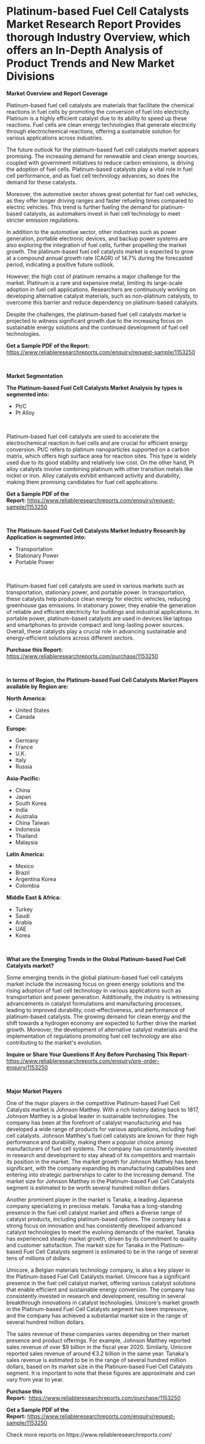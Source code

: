 <p><h1>Platinum-based Fuel Cell Catalysts Market Research Report Provides thorough Industry Overview, which offers an In-Depth Analysis of Product Trends and New Market Divisions</h1></p><p><strong>Market Overview and Report Coverage</strong></p>
<p><p>Platinum-based fuel cell catalysts are materials that facilitate the chemical reactions in fuel cells by promoting the conversion of fuel into electricity. Platinum is a highly efficient catalyst due to its ability to speed up these reactions. Fuel cells are clean energy technologies that generate electricity through electrochemical reactions, offering a sustainable solution for various applications across industries.</p><p>The future outlook for the platinum-based fuel cell catalysts market appears promising. The increasing demand for renewable and clean energy sources, coupled with government initiatives to reduce carbon emissions, is driving the adoption of fuel cells. Platinum-based catalysts play a vital role in fuel cell performance, and as fuel cell technology advances, so does the demand for these catalysts.</p><p>Moreover, the automotive sector shows great potential for fuel cell vehicles, as they offer longer driving ranges and faster refueling times compared to electric vehicles. This trend is further fueling the demand for platinum-based catalysts, as automakers invest in fuel cell technology to meet stricter emission regulations.</p><p>In addition to the automotive sector, other industries such as power generation, portable electronic devices, and backup power systems are also exploring the integration of fuel cells, further propelling the market growth. The platinum-based fuel cell catalysts market is expected to grow at a compound annual growth rate (CAGR) of 14.7% during the forecasted period, indicating a positive future outlook.</p><p>However, the high cost of platinum remains a major challenge for the market. Platinum is a rare and expensive metal, limiting its large-scale adoption in fuel cell applications. Researchers are continuously working on developing alternative catalyst materials, such as non-platinum catalysts, to overcome this barrier and reduce dependency on platinum-based catalysts.</p><p>Despite the challenges, the platinum-based fuel cell catalysts market is projected to witness significant growth due to the increasing focus on sustainable energy solutions and the continued development of fuel cell technologies.</p></p>
<p><strong>Get a Sample PDF of the Report:</strong> <a href="https://www.reliableresearchreports.com/enquiry/request-sample/1153250">https://www.reliableresearchreports.com/enquiry/request-sample/1153250</a></p>
<p>&nbsp;</p>
<p><strong>Market Segmentation</strong></p>
<p><strong>The Platinum-based Fuel Cell Catalysts Market Analysis by types is segmented into:</strong></p>
<p><ul><li>Pt/C</li><li>Pt Alloy</li></ul></p>
<p>&nbsp;</p>
<p><p>Platinum-based fuel cell catalysts are used to accelerate the electrochemical reaction in fuel cells and are crucial for efficient energy conversion. Pt/C refers to platinum nanoparticles supported on a carbon matrix, which offers high surface area for reaction sites. This type is widely used due to its good stability and relatively low cost. On the other hand, Pt alloy catalysts involve combining platinum with other transition metals like nickel or iron. Alloy catalysts exhibit enhanced activity and durability, making them promising candidates for fuel cell applications.</p></p>
<p><strong>Get a Sample PDF of the Report:</strong>&nbsp;<a href="https://www.reliableresearchreports.com/enquiry/request-sample/1153250">https://www.reliableresearchreports.com/enquiry/request-sample/1153250</a></p>
<p>&nbsp;</p>
<p><strong>The Platinum-based Fuel Cell Catalysts Market Industry Research by Application is segmented into:</strong></p>
<p><ul><li>Transportation</li><li>Stationary Power</li><li>Portable Power</li></ul></p>
<p>&nbsp;</p>
<p><p>Platinum-based fuel cell catalysts are used in various markets such as transportation, stationary power, and portable power. In transportation, these catalysts help produce clean energy for electric vehicles, reducing greenhouse gas emissions. In stationary power, they enable the generation of reliable and efficient electricity for buildings and industrial applications. In portable power, platinum-based catalysts are used in devices like laptops and smartphones to provide compact and long-lasting power sources. Overall, these catalysts play a crucial role in advancing sustainable and energy-efficient solutions across different sectors.</p></p>
<p><strong>Purchase this Report:</strong>&nbsp; <a href="https://www.reliableresearchreports.com/purchase/1153250">https://www.reliableresearchreports.com/purchase/1153250</a></p>
<p>&nbsp;</p>
<p><strong>In terms of Region, the Platinum-based Fuel Cell Catalysts Market Players available by Region are:</strong></p>
<p>
    <p> <strong> North America: </strong>
        <ul>
            <li>United States</li>
            <li>Canada</li>
        </ul>
        </p> 
    <p> <strong> Europe: </strong>
        <ul>
            <li>Germany</li>
            <li>France</li>
            <li>U.K.</li>
            <li>Italy</li>
            <li>Russia</li>
        </ul>
        </p> 
    <p> <strong> Asia-Pacific: </strong>
        <ul>
            <li>China</li>
            <li>Japan</li>
            <li>South Korea</li>
            <li>India</li>
            <li>Australia</li>
            <li>China Taiwan</li>
            <li>Indonesia</li>
            <li>Thailand</li>
            <li>Malaysia</li>
        </ul>
        </p> 
    <p> <strong> Latin America: </strong>
        <ul>
            <li>Mexico</li>
            <li>Brazil</li>
            <li>Argentina Korea</li>
            <li>Colombia</li>
        </ul>
        </p> 
    <p> <strong> Middle East & Africa: </strong>
        <ul>
            <li>Turkey</li>
            <li>Saudi</li>
            <li>Arabia</li>
            <li>UAE</li>
            <li>Korea</li>
        </ul>
    </p>
    </p>
<p>&nbsp;</p>
<p><strong>What are the Emerging Trends in the Global Platinum-based Fuel Cell Catalysts market?</strong></p>
<p><p>Some emerging trends in the global platinum-based fuel cell catalysts market include the increasing focus on green energy solutions and the rising adoption of fuel cell technology in various applications such as transportation and power generation. Additionally, the industry is witnessing advancements in catalyst formulations and manufacturing processes, leading to improved durability, cost-effectiveness, and performance of platinum-based catalysts. The growing demand for clean energy and the shift towards a hydrogen economy are expected to further drive the market growth. Moreover, the development of alternative catalyst materials and the implementation of regulations promoting fuel cell technology are also contributing to the market's evolution.</p></p>
<p><strong>Inquire or Share Your Questions If Any Before Purchasing This Report</strong>- <a href="https://www.reliableresearchreports.com/enquiry/pre-order-enquiry/1153250">https://www.reliableresearchreports.com/enquiry/pre-order-enquiry/1153250</a></p>
<p>&nbsp;</p>
<p><strong>Major Market Players</strong></p>
<p><p>One of the major players in the competitive Platinum-based Fuel Cell Catalysts market is Johnson Matthey. With a rich history dating back to 1817, Johnson Matthey is a global leader in sustainable technologies. The company has been at the forefront of catalyst manufacturing and has developed a wide range of products for various applications, including fuel cell catalysts. Johnson Matthey's fuel cell catalysts are known for their high performance and durability, making them a popular choice among manufacturers of fuel cell systems. The company has consistently invested in research and development to stay ahead of its competitors and maintain its position in the market. The market growth for Johnson Matthey has been significant, with the company expanding its manufacturing capabilities and entering into strategic partnerships to cater to the increasing demand. The market size for Johnson Matthey in the Platinum-based Fuel Cell Catalysts segment is estimated to be worth several hundred million dollars.</p><p>Another prominent player in the market is Tanaka, a leading Japanese company specializing in precious metals. Tanaka has a long-standing presence in the fuel cell catalyst market and offers a diverse range of catalyst products, including platinum-based options. The company has a strong focus on innovation and has consistently developed advanced catalyst technologies to meet the evolving demands of the market. Tanaka has experienced steady market growth, driven by its commitment to quality and customer satisfaction. The market size for Tanaka in the Platinum-based Fuel Cell Catalysts segment is estimated to be in the range of several tens of millions of dollars.</p><p>Umicore, a Belgian materials technology company, is also a key player in the Platinum-based Fuel Cell Catalysts market. Umicore has a significant presence in the fuel cell catalyst market, offering various catalyst solutions that enable efficient and sustainable energy conversion. The company has consistently invested in research and development, resulting in several breakthrough innovations in catalyst technologies. Umicore's market growth in the Platinum-based Fuel Cell Catalysts segment has been impressive, and the company has achieved a substantial market size in the range of several hundred million dollars.</p><p>The sales revenue of these companies varies depending on their market presence and product offerings. For example, Johnson Matthey reported sales revenue of over $9 billion in the fiscal year 2020. Similarly, Umicore reported sales revenue of around €3.2 billion in the same year. Tanaka's sales revenue is estimated to be in the range of several hundred million dollars, based on its market size in the Platinum-based Fuel Cell Catalysts segment. It is important to note that these figures are approximate and can vary from year to year.</p></p>
<p><strong>Purchase this Report:</strong>&nbsp;&nbsp;<a href="https://www.reliableresearchreports.com/purchase/1153250">https://www.reliableresearchreports.com/purchase/1153250</a></p>
<p></p>
<p><strong>Get a Sample PDF of the Report:</strong>&nbsp;<a href="https://www.reliableresearchreports.com/enquiry/request-sample/1153250">https://www.reliableresearchreports.com/enquiry/request-sample/1153250</a></p>
<p>Check more reports on https://www.reliableresearchreports.com/</p>